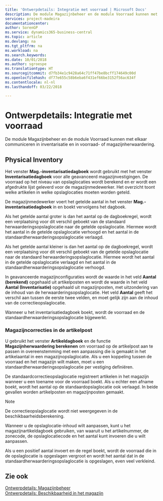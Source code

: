 ```yaml
---
title: 'Ontwerpdetails: Integratie met voorraad | Microsoft Docs'
description: De module Magazijnbeheer en de module Voorraad kunnen met elkaar communiceren in inventarisatie en in voorraad- of magazijnherwaardering.
services: project-madeira
documentationcenter: 
author: SorenGP
ms.service: dynamics365-business-central
ms.topic: article
ms.devlang: na
ms.tgt_pltfrm: na
ms.workload: na
ms.search.keywords: 
ms.date: 10/01/2018
ms.author: sgroespe
ms.translationtype: HT
ms.sourcegitcommit: d7fb34e1c9428a64c71ff47be8bcff174649c00d
ms.openlocfilehash: df77e655c58b6eba6f431ef66be3152f56ac634f
ms.contentlocale: nl-nl
ms.lasthandoff: 03/22/2018

---
```

# <a name="design-details-integration-with-inventory"></a>Ontwerpdetails: Integratie met voorraad
De module Magazijnbeheer en de module Voorraad kunnen met elkaar communiceren in inventarisatie en in voorraad- of magazijnherwaardering.  
  
## <a name="physical-inventory"></a>Physical Inventory  
 Het venster **Mag.-inventarisatiedagboek** wordt gebruikt met het venster **Inventarisatiedagboek** voor alle geavanceerd magazijnvestigingen. De voorraad op het niveau van opslaglocaties wordt berekend en er wordt een afgedrukte lijst geleverd voor de magazijnmedewerker. Het overzicht toont welke artikelen in welke opslaglocaties moeten worden geteld.  
  
 De magazijnmedewerker voert het getelde aantal in het venster **Mag.-inventarisatiedagboek** in en boekt vervolgens het dagboek.  
  
 Als het getelde aantal groter is dan het aantal op de dagboekregel, wordt een verplaatsing voor dit verschil geboekt van de standaard herwaarderingsopslaglocatie naar de getelde opslaglocatie. Hiermee wordt het aantal in de getelde opslaglocatie verhoogd en het aantal in de standaardherwaarderingsopslaglocatie verlaagd.  
  
 Als het getelde aantal kleiner is dan het aantal op de dagboekregel, wordt een verplaatsing voor dit verschil geboekt van de getelde opslaglocatie naar de standaard herwaarderingsopslaglocatie. Hiermee wordt het aantal in de getelde opslaglocatie verlaagd en het aantal in de standaardherwaarderingsopslaglocatie verhoogd.  
  
 In geavanceerde magazijnconfiguraties wordt de waarde in het veld **Aantal (berekend)** opgehaald uit artikelposten en wordt de waarde in het veld **Aantal (Inventarisatie)** opgehaald uit magazijnposten, met uitzondering van de inhoud van de herwaarderingsopslaglocatie. Het veld **Aantal** geeft het verschil aan tussen de eerste twee velden, en moet gelijk zijn aan de inhoud van de correctieopslaglocatie.  
  
 Wanneer u het inventarisatiedagboek boekt, wordt de voorraad en de standaardherwaarderingsopslaglocatie bijgewerkt.  
  
### <a name="warehouse-adjustments-to-the-item-ledger"></a>Magazijncorrecties in de artikelpost  
 U gebruikt het venster **Artikeldagboek** en de functie **Magazijnherwaardering berekenen** om voorraad op de artikelpost aan te passen in overeenstemming met een aanpassing die is gemaakt in het artikelaantal in een magazijnopslaglocatie. Als u een koppeling tussen de voorraad en het magazijn wilt maken, moet u een standaardherwaarderingsopslaglocatie per vestiging definiëren.  
  
 De standaardcorrectieopslaglocatie registreert artikelen in het magazijn wanneer u een toename voor de voorraad boekt. Als u echter een afname boekt, wordt het aantal op de standaardopslaglocatie ook verlaagd. In beide gevallen worden artikelposten en magazijnposten gemaakt.  
  
> [!NOTE]  
>  De correctieopslaglocatie wordt niet weergegeven in de beschikbaarheidsberekening.  
  
 Wanneer u de opslaglocatie-inhoud wilt aanpassen, kunt u het magazijnartikeldagboek gebruiken, van waaruit u het artikelnummer, de zonecode, de opslaglocatiecode en het aantal kunt invoeren die u wilt aanpassen.  
  
 Als u een positief aantal invoert en de regel boekt, wordt de voorraad die in de opslaglocatie is opgeslagen vergroot en wordt het aantal dat in de standaardherwaarderingsopslaglocatie is opgeslagen, even veel verkleind.  
  
## <a name="see-also"></a>Zie ook  
 [Ontwerpdetails: Magazijnbeheer](design-details-warehouse-management.md)   
 [Ontwerpdetails: Beschikbaarheid in het magazijn](design-details-availability-in-the-warehouse.md)
